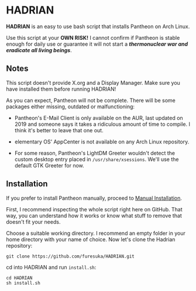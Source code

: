 # HADRIAN
**HADRIAN** is an easy to use bash script that installs Pantheon on Arch Linux.

Use this script at your **OWN RISK!** I cannot confirm if Pantheon is stable enough for daily use or guarantee it will not start a ***thermonuclear war and eradicate all living beings***.

## Notes
This script doesn't provide X.org and a Display Manager. Make sure you have installed them before running HADRIAN!

As you can expect, Pantheon will not be complete. There will be some packages either missing, outdated or malfunctioning:

* Pantheon's E-Mail Client is only available on the AUR, last updated on 2019 and someone says it takes a ridiculous amount of time to compile. I think it's better to leave that one out.

* elementary OS' AppCenter is not available on any Arch Linux repository.

* For some reason, Pantheon's LightDM Greeter wouldn't detect the custom desktop entry placed in `/usr/share/xsessions`. We'll use the default GTK Greeter for now.

## Installation
If you prefer to install Pantheon manually, proceed to [Manual Installation](https://github.com/furesuka/HADRIAN/blob/main/MANUAL.md).

First, I recommend inspecting the whole script right here on GitHub. That way, you can understand how it works or know what stuff to remove that doesn't fit your needs.

Choose a suitable working directory. I recommend an empty folder in your home directory with your name of choice.
Now let's clone the Hadrian repository:

```
git clone https://github.com/furesuka/HADRIAN.git
```
cd into HADRIAN and run `install.sh`:
```
cd HADRIAN
sh install.sh
```

